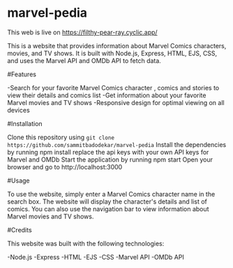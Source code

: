 # marvel-pedia

This web is live on https://filthy-pear-ray.cyclic.app/

This is a website that provides information about Marvel Comics characters, movies, and TV shows. It is built with Node.js, Express, HTML, EJS, CSS, and uses the Marvel API and OMDb API to fetch data.

#Features

-Search for your favorite Marvel Comics character , comics and stories to view their details and comics list
-Get information about your favorite Marvel movies and TV shows
-Responsive design for optimal viewing on all devices

#Installation

Clone this repository using `git clone https://github.com/sammitbadodekar/marvel-pedia`
Install the dependencies by running npm install
replace the api keys with your own API keys for Marvel and OMDb
Start the application by running npm start
Open your browser and go to http://localhost:3000

#Usage

To use the website, simply enter a Marvel Comics character name in the search box. The website will display the character's details and list of comics. You can also use the navigation bar to view information about Marvel movies and TV shows.

#Credits

This website was built with the following technologies:

-Node.js
-Express
-HTML
-EJS
-CSS
-Marvel API
-OMDb API


